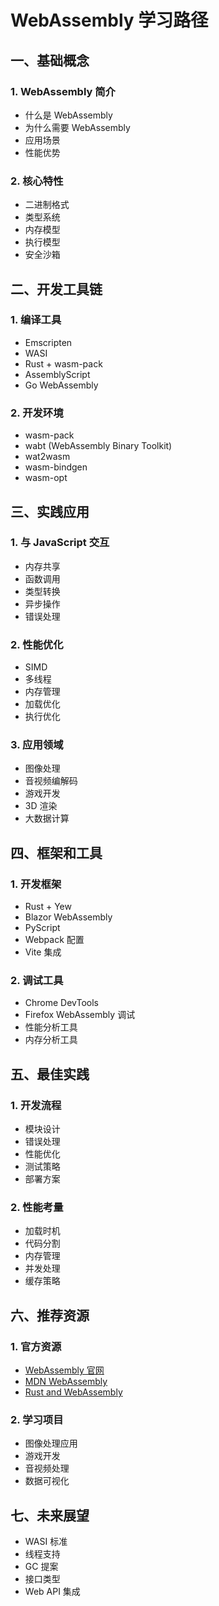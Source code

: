 # WebAssembly 学习路径

## 一、基础概念
### 1. WebAssembly 简介
- 什么是 WebAssembly
- 为什么需要 WebAssembly
- 应用场景
- 性能优势

### 2. 核心特性
- 二进制格式
- 类型系统
- 内存模型
- 执行模型
- 安全沙箱

## 二、开发工具链
### 1. 编译工具
- Emscripten
- WASI
- Rust + wasm-pack
- AssemblyScript
- Go WebAssembly

### 2. 开发环境
- wasm-pack
- wabt (WebAssembly Binary Toolkit)
- wat2wasm
- wasm-bindgen
- wasm-opt

## 三、实践应用
### 1. 与 JavaScript 交互
- 内存共享
- 函数调用
- 类型转换
- 异步操作
- 错误处理

### 2. 性能优化
- SIMD
- 多线程
- 内存管理
- 加载优化
- 执行优化

### 3. 应用领域
- 图像处理
- 音视频编解码
- 游戏开发
- 3D 渲染
- 大数据计算

## 四、框架和工具
### 1. 开发框架
- Rust + Yew
- Blazor WebAssembly
- PyScript
- Webpack 配置
- Vite 集成

### 2. 调试工具
- Chrome DevTools
- Firefox WebAssembly 调试
- 性能分析工具
- 内存分析工具

## 五、最佳实践
### 1. 开发流程
- 模块设计
- 错误处理
- 性能优化
- 测试策略
- 部署方案

### 2. 性能考量
- 加载时机
- 代码分割
- 内存管理
- 并发处理
- 缓存策略

## 六、推荐资源
### 1. 官方资源
- [WebAssembly 官网](https://webassembly.org/)
- [MDN WebAssembly](https://developer.mozilla.org/zh-CN/docs/WebAssembly)
- [Rust and WebAssembly](https://rustwasm.github.io/docs/book/)

### 2. 学习项目
- 图像处理应用
- 游戏开发
- 音视频处理
- 数据可视化

## 七、未来展望
- WASI 标准
- 线程支持
- GC 提案
- 接口类型
- Web API 集成 